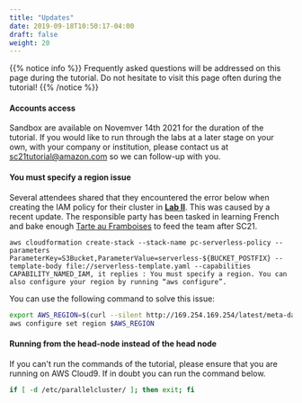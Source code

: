 ```yaml
---
title: "Updates"
date: 2019-09-18T10:50:17-04:00
draft: false
weight: 20
---
```


{{% notice info  %}}
Frequently asked questions will be addressed on this page during the tutorial. Do not hesitate to visit this page often during the tutorial!
{{% /notice %}}

#### Accounts access

Sandbox are available on Novemver 14th 2021 for the duration of the tutorial. If you would like to run through the labs at a later stage on your own, with your company or institution, please contact us at sc21tutorial@amazon.com so we can follow-up with you.

#### You must specify a region issue

Several attendees shared that they encountered the error below when creating the IAM policy for their cluster in [**Lab II**](</04-serverless/02-serverless-iam/02-iam-policy2.html>). This was caused by a recent update. The responsible party has been tasked in learning French and bake enough [Tarte au Framboises](<http://nathaliebakes.com/tartes/tarte-aux-framboises-lenotre/>) to feed the team after SC21.

```
aws cloudformation create-stack --stack-name pc-serverless-policy --parameters ParameterKey=S3Bucket,ParameterValue=serverless-${BUCKET_POSTFIX} --template-body file://serverless-template.yaml --capabilities CAPABILITY_NAMED_IAM, it replies : You must specify a region. You can also configure your region by running “aws configure”.
```

You can use the following command to solve this issue:

```bash
export AWS_REGION=$(curl --silent http://169.254.169.254/latest/meta-data/placement/region)
aws configure set region $AWS_REGION
```

#### Running from the head-node instead of the head node

If you can't run the commands of the tutorial, please ensure that you are running on AWS Cloud9. If in doubt you can run the command below.

```bash
if [ -d /etc/parallelcluster/ ]; then exit; fi
```
